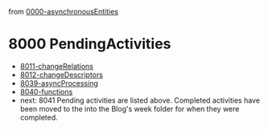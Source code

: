 from [0000-asynchronousEntities](../0000-asynchronousEntities.md)
# 8000 PendingActivities
- [8011-changeRelations](8011-changeRelations.md)
- [8012-changeDescriptors](8012-changeDescriptors.md)
- [8039-asyncProcessing](8039-asyncProcessing.md)
- [8040-functions](8040-functions.md)
- next: 8041
Pending activities are listed above. Completed activities have been moved to the into the Blog's week folder for when they were completed.